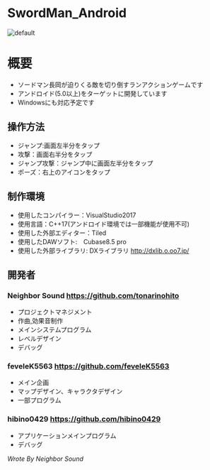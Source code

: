 # SwordMan_Android
![default](https://user-images.githubusercontent.com/30017323/46920503-42a34400-d02a-11e8-96dd-13466ad6a12c.png)
# 概要
+ ソードマン長岡が迫りくる敵を切り倒すランアクションゲームです
+ アンドロイド(5.0以上)をターゲットに開発しています
+ Windowsにも対応予定です
## 操作方法
+ ジャンプ:画面左半分をタップ
+ 攻撃：画面右半分をタップ
+ ジャンプ攻撃：ジャンプ中に画面左半分をタップ
+ ポーズ：右上のアイコンをタップ
## 制作環境
+ 使用したコンパイラー：VisualStudio2017
+ 使用言語：C++17(アンドロイド環境では一部機能が使用不可)
+ 使用した外部エディター：Tiled
+ 使用したDAWソフト:　Cubase8.5 pro
+ 使用した外部ライブラリ: DXライブラリ http://dxlib.o.oo7.jp/
## 開発者
### **Neighbor Sound https://github.com/tonarinohito**
+ プロジェクトマネジメント
+ 作曲,効果音制作
+ メインシステムプログラム
+ レベルデザイン
+ デバッグ
### **feveleK5563 https://github.com/feveleK5563**
+ メイン企画
+ マップデザイン、キャラクタデザイン
+ 一部プログラム
### **hibino0429 https://github.com/hibino0429**
+ アプリケーションメインプログラム
+ デバッグ

*Wrote By Neighbor Sound*
